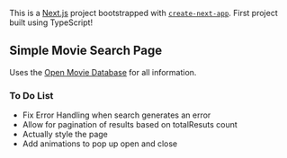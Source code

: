 This is a [Next.js](https://nextjs.org/) project bootstrapped with [`create-next-app`](https://github.com/vercel/next.js/tree/canary/packages/create-next-app).
First project built using TypeScript! 

## Simple Movie Search Page

Uses the [Open Movie Database](https://www.omdbapi.com/) for all information. 

### To Do List
- Fix Error Handling when search generates an error 
- Allow for pagination of results based on totalResuts count
- Actually style the page 
- Add animations to pop up open and close 
